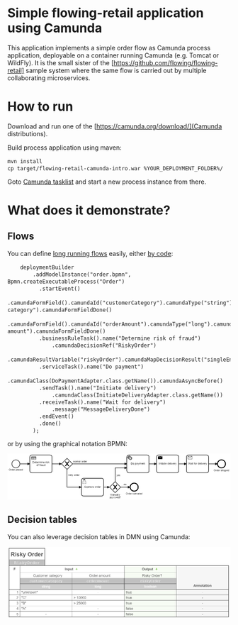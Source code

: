 # Simple flowing-retail application using Camunda 

This application implements a simple order flow as Camunda process application, deployable on a container running Camunda (e.g. Tomcat or WildFly). It is the small sister of the [https://github.com/flowing/flowing-retail] sample system where the same flow is carried out by multiple collaborating microservices. 

# How to run

Download and run one of the [https://camunda.org/download/](Camunda distributions).

Build process application using maven:

```
mvn install
cp target/flowing-retail-camunda-intro.war %YOUR_DEPLOYMENT_FOLDER%/
```

Goto [Camunda tasklist](http://localhost:8080/camunda) and start a new process instance from there. 

# What does it demonstrate?

## Flows

You can define [long running flows](https://blog.bernd-ruecker.com/what-are-long-running-processes-b3ee769f0a27#.wpw8hrmux) easily, either [by code](https://github.com/berndruecker/flowing-retail-camunda-intro/blob/master/src/main/java/io/flowing/retail/simpleapp/camunda/CamundaBpmProcessApplication.java#L24):

```
    deploymentBuilder
        .addModelInstance("order.bpmn", Bpmn.createExecutableProcess("Order")
          .startEvent()
              .camundaFormField().camundaId("customerCategory").camundaType("string").camundaLabel("Customer category").camundaFormFieldDone()
              .camundaFormField().camundaId("orderAmount").camundaType("long").camundaLabel("Order amount").camundaFormFieldDone()
          .businessRuleTask().name("Determine risk of fraud")
              .camundaDecisionRef("RiskyOrder")
              .camundaResultVariable("riskyOrder").camundaMapDecisionResult("singleEntry")        
          .serviceTask().name("Do payment")
              .camundaClass(DoPaymentAdapter.class.getName()).camundaAsyncBefore()
          .sendTask().name("Initiate delivery")
              .camundaClass(InitiateDeliveryAdapter.class.getName())
          .receiveTask().name("Wait for delivery")
              .message("MessageDeliveryDone")
          .endEvent()
          .done()
        );
```

or by using the graphical notation BPMN:

![Process model](docs/Order.png)

## Decision tables

You can also leverage decision tables in DMN using Camunda:

![Decision table](docs/dmn.png)

